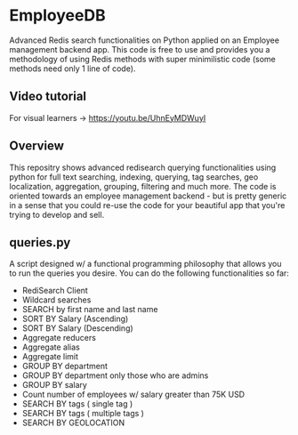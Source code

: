 # EmployeeDB
Advanced Redis search functionalities on Python applied on an Employee management backend app. This code is free to use and provides you a methodology of using Redis methods with super minimilistic code (some methods need only 1 line of code).

## Video tutorial
For visual learners -> https://youtu.be/UhnEyMDWuyI

## Overview
This repositry shows advanced redisearch querying functionalities using python for full text searching, indexing, querying, tag searches, geo localization, aggregation, grouping, filtering and much more. The code is oriented towards an employee management backend - but is pretty generic in a sense that you could re-use the code for your beautiful app that you're trying to develop and sell.

## queries.py
A script designed w/ a functional programming philosophy that allows you to run the queries you desire. You can do the following functionalities so far:
- RediSearch Client
- Wildcard searches
- SEARCH by first name and last name
- SORT BY Salary (Ascending)
- SORT BY Salary (Descending)
- Aggregate reducers
- Aggregate alias 
- Aggregate limit
- GROUP BY department 
- GROUP BY department only those who are admins
- GROUP BY salary
- Count number of employees w/ salary greater than 75K USD
- SEARCH BY tags ( single tag )
- SEARCH BY tags ( multiple tags ) 
- SEARCH BY GEOLOCATION
